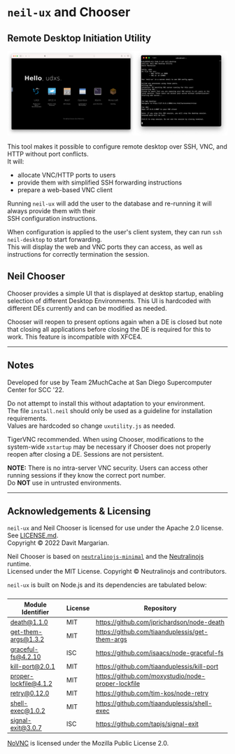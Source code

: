 # `neil-ux` and Chooser
## Remote Desktop Initiation Utility

![Remote desktop running Neil Chooser side-by-side with the neil-desktop UI](preview.png)

This tool makes it possible to configure remote desktop over SSH, VNC, and HTTP without port conflicts.\
It will:
- allocate VNC/HTTP ports to users
- provide them with simplified SSH forwarding instructions
- prepare a web-based VNC client

Running `neil-ux` will add the user to the database and re-running it will always provide them with their\
SSH configuration instructions.

When configuration is applied to the user's client system, they can run `ssh neil-desktop` to start forwarding.\
This will display the web and VNC ports they can access, as well as instructions for correctly termination the session.

## Neil Chooser
Chooser provides a simple UI that is displayed at desktop startup, enabling selection of different Desktop Environments. This UI is hardcoded with different DEs currently and can be modified as needed.

Chooser will reopen to present options again when a DE is closed but note that closing all applications before closing the DE is required for this to work. This feature is incompatible with XFCE4.

---

## Notes
Developed for use by Team 2MuchCache at San Diego Supercomputer Center for SCC '22.

Do not attempt to install this without adaptation to your environment.\
The file `install.neil` should only be used as a guideline for installation requirements.\
Values are hardcoded so change `uxutility.js` as needed. 

TigerVNC recommended. When using Chooser, modifications to the system-wide `xstartup`
may be necessary if Chooser does not properly reopen after closing a DE. Sessions are not persistent.

**NOTE:** There is no intra-server VNC security. Users can access other running sessions if they
know the correct port number.\
Do **NOT** use in untrusted environments.

---

## Acknowledgements & Licensing

`neil-ux` and Neil Chooser is licensed for use under the Apache 2.0 license. See [LICENSE.md](LICENSE.md).\
Copyright &copy; 2022 Davit Margarian.

Neil Chooser is based on [`neutralinojs-minimal`](https://github.com/neutralinojs/neutralinojs-minimal)
and the [Neutralinojs](https://neutralino.js.org/) runtime.\
Licensed under the MIT License. Copyright &copy; Neutralinojs and contributors.

`neil-ux` is built on Node.js and its dependencies are tabulated below:
###
| Module Identifier     | License | Repository                                         |
| --------------------- | ------- | -------------------------------------------------- |
| death@1.1.0           | MIT     | https://github.com/jprichardson/node-death         |
| get-them-args@1.3.2   | MIT     | https://github.com/tiaanduplessis/get-them-args    |
| graceful-fs@4.2.10    | ISC     | https://github.com/isaacs/node-graceful-fs         |
| kill-port@2.0.1       | MIT     | https://github.com/tiaanduplessis/kill-port        |
| proper-lockfile@4.1.2 | MIT     | https://github.com/moxystudio/node-proper-lockfile |
| retry@0.12.0          | MIT     | https://github.com/tim-kos/node-retry              |
| shell-exec@1.0.2      | MIT     | https://github.com/tiaanduplessis/shell-exec       |
| signal-exit@3.0.7     | ISC     | https://github.com/tapjs/signal-exit               |

[NoVNC](https://github.com/novnc/noVNC) is licensed under the Mozilla Public License 2.0.